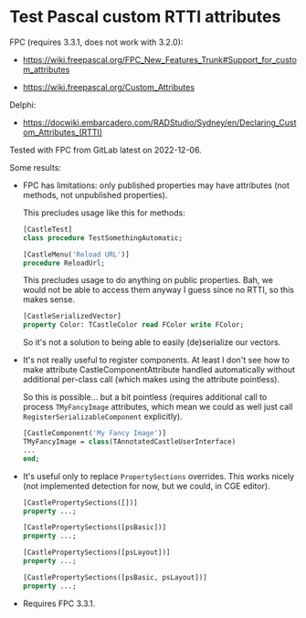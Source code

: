 # Test Pascal custom RTTI attributes

FPC (requires 3.3.1, does not work with 3.2.0):

* https://wiki.freepascal.org/FPC_New_Features_Trunk#Support_for_custom_attributes

* https://wiki.freepascal.org/Custom_Attributes

Delphi:

* https://docwiki.embarcadero.com/RADStudio/Sydney/en/Declaring_Custom_Attributes_(RTTI)

Tested with FPC from GitLab latest on 2022-12-06.

Some results:

* FPC has limitations: only published properties may have attributes (not methods, not unpublished properties).

    This precludes usage like this for methods:

    ```pascal
    [CastleTest]
    class procedure TestSomethingAutomatic;

    [CastleMenu('Reload URL')]
    procedure ReloadUrl;
    ```

    This precludes usage to do anything on public properties. Bah, we would not be able to access them anyway I guess since no RTTI, so this makes sense.

    ```pascal
    [CastleSerializedVector]
    property Color: TCastleColor read FColor write FColor;
    ```

    So it's not a solution to being able to easily (de)serialize our vectors.

* It's not really useful to register components. At least I don't see how to make attribute CastleComponentAttribute handled automatically without additional per-class call (which makes using the attribute pointless).

    So this is possible... but a bit pointless (requires additional call to process `TMyFancyImage` attributes, which mean we could as well just call `RegisterSerializableComponent` explicitly).

    ```pascal
    [CastleComponent('My Fancy Image')]
    TMyFancyImage = class(TAnnotatedCastleUserInterface)
    ...
    end;
    ```

* It's useful only to replace `PropertySections` overrides. This works nicely (not implemented detection for now, but we could, in CGE editor).

    ```pascal
    [CastlePropertySections([])]
    property ...;

    [CastlePropertySections([psBasic])]
    property ...;

    [CastlePropertySections([psLayout])]
    property ...;

    [CastlePropertySections([psBasic, psLayout])]
    property ...;
    ```

* Requires FPC 3.3.1.
